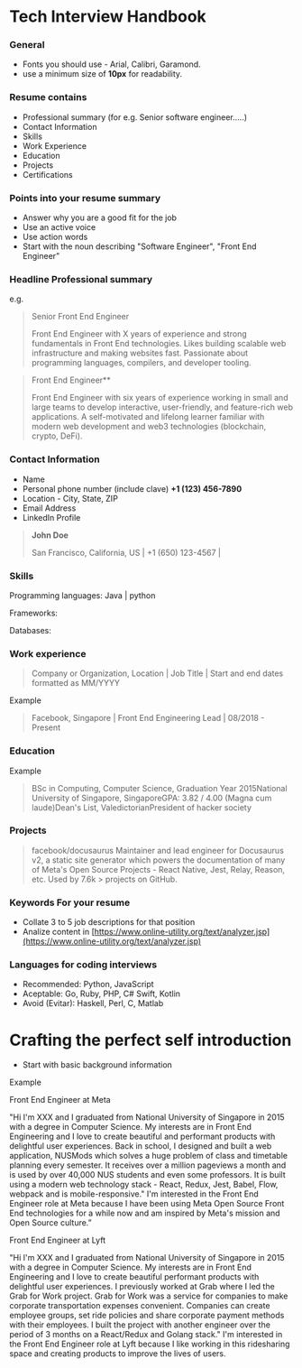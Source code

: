 # Tech Interview Handbook

### General

- Fonts you should use - Arial, Calibri, Garamond.
- use a minimum size of **10px** for readability.

### Resume contains

- Professional summary (for e.g. Senior software engineer…..)
- Contact Information
- Skills
- Work Experience
- Education
- Projects
- Certifications

### Points into your resume summary

- Answer why you are a good fit for the job
- Use an active voice
- Use action words
- Start with the noun describing "Software Engineer", "Front End Engineer”

### Headline Professional summary

e.g.

> Senior Front End Engineer
> 
> Front End Engineer with X years of experience and strong fundamentals in Front End technologies. Likes building scalable web infrastructure and making websites fast. Passionate about programming languages, compilers, and developer tooling.

> Front End Engineer**
> 
> Front End Engineer with six years of experience working in small and large teams to develop interactive, user-friendly, and feature-rich web applications. A self-motivated and lifelong learner familiar with modern web development and web3 technologies (blockchain, crypto, DeFi).

### Contact Information

- Name
- Personal phone number (include clave) **+1 (123) 456-7890**
- Location - City, State, ZIP
- Email Address
- LinkedIn Profile

> **John Doe**
> 
> San Francisco, California, US | +1 (650) 123-4567 |
> 

### Skills

Programming languages: Java | python

Frameworks:

Databases:

### Work experience

> Company or Organization, Location | Job Title | Start and end dates formatted as MM/YYYY

Example

> Facebook, Singapore | Front End Engineering Lead | 08/2018 - Present

### Education

Example

> BSc in Computing, Computer Science, Graduation Year 2015National University of Singapore, SingaporeGPA: 3.82 / 4.00 (Magna cum laude)Dean's List, ValedictorianPresident of hacker society

### Projects

> facebook/docusaurus Maintainer and lead engineer for Docusaurus v2, a static site generator which powers the documentation of many of Meta's Open Source Projects - React Native, Jest, Relay, Reason, etc. Used by 7.6k > projects on GitHub.

### Keywords For your resume

- Collate 3 to 5 job descriptions for that position
- Analize content in [https://www.online-utility.org/text/analyzer.jsp](https://www.online-utility.org/text/analyzer.jsp)

### Languages for coding interviews

- Recommended: Python, JavaScript
- Aceptable: Go, Ruby, PHP, C# Swift, Kotlin
- Avoid (Evitar): Haskell, Perl, C, Matlab

# Crafting the perfect self introduction

- Start with basic background information

Example

Front End Engineer at Meta

"Hi I'm XXX and I graduated from National University of Singapore in 2015 with a degree in Computer Science. My interests are in Front End Engineering and I love to create beautiful and performant products with delightful user experiences. Back in school, I designed and built a web application, NUSMods which solves a huge problem of class and timetable planning every semester. It receives over a million pageviews a month and is used by over 40,000 NUS students and even some professors. It is built using a modern web technology stack - React, Redux, Jest, Babel, Flow, webpack and is mobile-responsive." I'm interested in the Front End Engineer role at Meta because I have been using Meta Open Source Front End technologies for a while now and am inspired by Meta's mission and Open Source culture.”

Front End Engineer at Lyft

"Hi I'm XXX and I graduated from National University of Singapore in 2015 with a degree in Computer Science. My interests are in Front End Engineering and I love to create beautiful performant products with delightful user experiences. I previously worked at Grab where I led the Grab for Work project. Grab for Work was a service for companies to make corporate transportation expenses convenient. Companies can create employee groups, set ride policies and share corporate payment methods with their employees. I built the project with another engineer over the period of 3 months on a React/Redux and Golang stack." I'm interested in the Front End Engineer role at Lyft because I like working in this ridesharing space and creating products to improve the lives of users.

